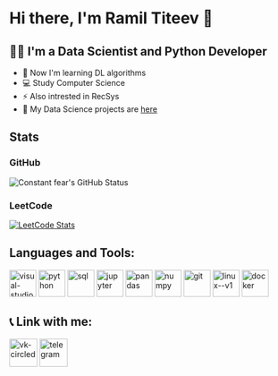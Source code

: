 # Hi there, I'm Ramil Titeev 👋
## 👨‍💻 I'm a Data Scientist and Python Developer

- 🔭 Now I'm learning DL algorithms
- 💻 Study Computer Science
- ⚡ Also intrested in RecSys
- 🌱 My Data Science projects are [here](https://github.com/constantfear/data-science-portfolio)

## Stats
### GitHub
<picture>
  <source media="(prefers-color-scheme: dark)" srcset="https://github-readme-stats.vercel.app/api?username=constantfear&show_icons=true&hide_border=true&count_private=true&theme=dark">
  <img alt="Constant fear's GitHub Status" src="https://github-readme-stats.vercel.app/api?username=constantfear&show_icons=true&hide_border=true&count_private=true&theme=light">
</picture>

### LeetCode
[![LeetCode Stats](https://leetcard.jacoblin.cool/constantfear?theme=unicorn&extension=activity)](https://leetcard.jacoblin.cool/JacobLinCool?theme=unicorn&extension=activity)

## Languages and Tools:

<img width="48" height="48" src="https://img.icons8.com/fluency/48/visual-studio-code-2019.png" alt="visual-studio-code"/> <img width="48" height="48" src="https://img.icons8.com/color/48/python--v1.png" alt="python"/> <img width="48" height="48" src="https://img.icons8.com/parakeet/48/sql.png" alt="sql"/> <img width="48" height="48" src="https://img.icons8.com/fluency/48/jupyter.png" alt="jupyter"/> <img width="48" height="48" src="https://img.icons8.com/color/48/pandas.png" alt="pandas"/> <img width="48" height="48" src="https://img.icons8.com/color/48/numpy.png" alt="numpy"/> <img width="48" height="48" src="https://img.icons8.com/color/48/git.png" alt="git"/> <img width="48" height="48" src="https://img.icons8.com/color/48/linux--v1.png" alt="linux--v1"/> <img width="48" height="48" src="https://img.icons8.com/color/48/docker.png" alt="docker"/>

  
## 📞 Link with me:

<!--START_SECTION:links type=connect-->
<a href="https://vk.com/id196888076"><picture><source media="(prefers-color-scheme: dark)" srcset="icons/vk.dark.png"><img width="50" height="50" src="https://img.icons8.com/ios-filled/50/000000/vk-circled.png" alt="vk-circled"/></picture></a>
<a href="https://t.me/r_titeev"><picture><source media="(prefers-color-scheme: dark)" srcset="icons/telegram.dark.png"><img width="50" height="50" src="https://img.icons8.com/ios-filled/50/000000/telegram.png" alt="telegram"/></picture></a>

<!--END_SECTION:links-->
